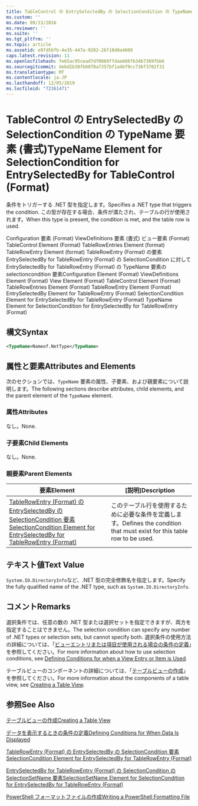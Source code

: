 ```yaml
---
title: TableControl の EntrySelectedBy の SelectionCondition の TypeName 要素 (Format) |Microsoft Docs
ms.custom: ''
ms.date: 09/13/2016
ms.reviewer: ''
ms.suite: ''
ms.tgt_pltfrm: ''
ms.topic: article
ms.assetid: e97d56fb-4e35-447a-9282-26f10d0a4609
caps.latest.revision: 11
ms.openlocfilehash: fe65ac95cead7df0069ffdae666fb34b7309fbb6
ms.sourcegitcommit: debd2b38fb8070a7357bf1a4bf9cc736f3702f31
ms.translationtype: MT
ms.contentlocale: ja-JP
ms.lasthandoff: 12/05/2019
ms.locfileid: "72361471"
---
```

# <a name="typename-element-for-selectioncondition-for-entryselectedby-for-tablecontrol-format"></a><span data-ttu-id="5fbbe-102">TableControl の EntrySelectedBy の SelectionCondition の TypeName 要素 (書式)</span><span class="sxs-lookup"><span data-stu-id="5fbbe-102">TypeName Element for SelectionCondition for EntrySelectedBy for TableControl (Format)</span></span>

<span data-ttu-id="5fbbe-103">条件をトリガーする .NET 型を指定します。</span><span class="sxs-lookup"><span data-stu-id="5fbbe-103">Specifies a .NET type that triggers the condition.</span></span> <span data-ttu-id="5fbbe-104">この型が存在する場合、条件が満たされ、テーブルの行が使用されます。</span><span class="sxs-lookup"><span data-stu-id="5fbbe-104">When this type is present, the condition is met, and the table row is used.</span></span>

<span data-ttu-id="5fbbe-105">Configuration 要素 (Format) ViewDefinitions 要素 (書式) ビュー要素 (Format) TableControl Element (Format) TableRowEntries Element (format) TableRowEntry Element (format) TableRowEntry (Format) の要素EntrySelectedBy for TableRowEntry (Format) の SelectionCondition に対して EntrySelectedBy for TableRowEntry (Format) の TypeName 要素の selectioncondition 要素</span><span class="sxs-lookup"><span data-stu-id="5fbbe-105">Configuration Element (Format) ViewDefinitions Element (Format) View Element (Format) TableControl Element (Format) TableRowEntries Element (Format) TableRowEntry Element (Format) EntrySelectedBy Element for TableRowEntry (Format) SelectionCondition Element for EntrySelectedBy for TableRowEntry (Format) TypeName Element for SelectionCondition for EntrySelectedBy for TableRowEntry (Format)</span></span>

## <a name="syntax"></a><span data-ttu-id="5fbbe-106">構文</span><span class="sxs-lookup"><span data-stu-id="5fbbe-106">Syntax</span></span>

```xml
<TypeName>Nameof.NetType</TypeName>
```

## <a name="attributes-and-elements"></a><span data-ttu-id="5fbbe-107">属性と要素</span><span class="sxs-lookup"><span data-stu-id="5fbbe-107">Attributes and Elements</span></span>

<span data-ttu-id="5fbbe-108">次のセクションでは、`TypeName` 要素の属性、子要素、および親要素について説明します。</span><span class="sxs-lookup"><span data-stu-id="5fbbe-108">The following sections describe attributes, child elements, and the parent element of the `TypeName` element.</span></span>

### <a name="attributes"></a><span data-ttu-id="5fbbe-109">属性</span><span class="sxs-lookup"><span data-stu-id="5fbbe-109">Attributes</span></span>

<span data-ttu-id="5fbbe-110">なし。</span><span class="sxs-lookup"><span data-stu-id="5fbbe-110">None.</span></span>

### <a name="child-elements"></a><span data-ttu-id="5fbbe-111">子要素</span><span class="sxs-lookup"><span data-stu-id="5fbbe-111">Child Elements</span></span>

<span data-ttu-id="5fbbe-112">なし。</span><span class="sxs-lookup"><span data-stu-id="5fbbe-112">None.</span></span>

### <a name="parent-elements"></a><span data-ttu-id="5fbbe-113">親要素</span><span class="sxs-lookup"><span data-stu-id="5fbbe-113">Parent Elements</span></span>

|<span data-ttu-id="5fbbe-114">要素</span><span class="sxs-lookup"><span data-stu-id="5fbbe-114">Element</span></span>|<span data-ttu-id="5fbbe-115">[説明]</span><span class="sxs-lookup"><span data-stu-id="5fbbe-115">Description</span></span>|
|-------------|-----------------|
|[<span data-ttu-id="5fbbe-116">TableRowEntry (Format) の EntrySelectedBy の SelectionCondition 要素</span><span class="sxs-lookup"><span data-stu-id="5fbbe-116">SelectionCondition Element for EntrySelectedBy for TableRowEntry (Format)</span></span>](./selectioncondition-element-for-entryselectedby-for-tablecontrol-format.md)|<span data-ttu-id="5fbbe-117">このテーブル行を使用するために必要な条件を定義します。</span><span class="sxs-lookup"><span data-stu-id="5fbbe-117">Defines the condition that must exist for this table row to be used.</span></span>|

## <a name="text-value"></a><span data-ttu-id="5fbbe-118">テキスト値</span><span class="sxs-lookup"><span data-stu-id="5fbbe-118">Text Value</span></span>

<span data-ttu-id="5fbbe-119">`System.IO.DirectoryInfo`など、.NET 型の完全修飾名を指定します。</span><span class="sxs-lookup"><span data-stu-id="5fbbe-119">Specify the fully qualified name of the .NET type, such as `System.IO.DirectoryInfo`.</span></span>

## <a name="remarks"></a><span data-ttu-id="5fbbe-120">コメント</span><span class="sxs-lookup"><span data-stu-id="5fbbe-120">Remarks</span></span>

<span data-ttu-id="5fbbe-121">選択条件では、任意の数の .NET 型または選択セットを指定できますが、両方を指定することはできません。</span><span class="sxs-lookup"><span data-stu-id="5fbbe-121">The selection condition can specify any number of .NET types or selection sets, but cannot specify both.</span></span> <span data-ttu-id="5fbbe-122">選択条件の使用方法の詳細については、「[ビューエントリまたは項目が使用される場合の条件の定義](./defining-conditions-for-displaying-data.md)」を参照してください。</span><span class="sxs-lookup"><span data-stu-id="5fbbe-122">For more information about how to use selection conditions, see [Defining Conditions for when a View Entry or Item is Used](./defining-conditions-for-displaying-data.md).</span></span>

<span data-ttu-id="5fbbe-123">テーブルビューのコンポーネントの詳細については、「[テーブルビューの作成](./creating-a-table-view.md)」を参照してください。</span><span class="sxs-lookup"><span data-stu-id="5fbbe-123">For more information about the components of a table view, see [Creating a Table View](./creating-a-table-view.md).</span></span>

## <a name="see-also"></a><span data-ttu-id="5fbbe-124">参照</span><span class="sxs-lookup"><span data-stu-id="5fbbe-124">See Also</span></span>

[<span data-ttu-id="5fbbe-125">テーブルビューの作成</span><span class="sxs-lookup"><span data-stu-id="5fbbe-125">Creating a Table View</span></span>](./creating-a-table-view.md)

[<span data-ttu-id="5fbbe-126">データを表示するときの条件の定義</span><span class="sxs-lookup"><span data-stu-id="5fbbe-126">Defining Conditions for When Data Is Displayed</span></span>](./defining-conditions-for-displaying-data.md)

[<span data-ttu-id="5fbbe-127">TableRowEntry (Format) の EntrySelectedBy の SelectionCondition 要素</span><span class="sxs-lookup"><span data-stu-id="5fbbe-127">SelectionCondition Element for EntrySelectedBy for TableRowEntry (Format)</span></span>](./selectioncondition-element-for-entryselectedby-for-tablecontrol-format.md)

[<span data-ttu-id="5fbbe-128">EntrySelectedBy for TableRowEntry (Format) の SelectionCondition の SelectionSetName 要素</span><span class="sxs-lookup"><span data-stu-id="5fbbe-128">SelectionSetName Element for SelectionCondition for EntrySelectedBy for TableRowEntry (Format)</span></span>](./selectionsetname-element-for-selectioncondition-for-entryselectedby-for-tablecontrol-format.md)

[<span data-ttu-id="5fbbe-129">PowerShell フォーマットファイルの作成</span><span class="sxs-lookup"><span data-stu-id="5fbbe-129">Writing a PowerShell Formatting File</span></span>](./writing-a-powershell-formatting-file.md)
